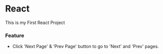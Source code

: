 # React 

This is my First React Project

### Feature

- Click 'Next Page' & 'Prev Page' button to go to 'Next' and 'Prev' pages. 